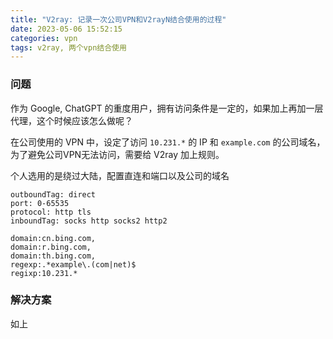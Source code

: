```yaml
---
title: "V2ray: 记录一次公司VPN和V2rayN结合使用的过程"
date: 2023-05-06 15:52:15
categories: vpn
tags: v2ray, 两个vpn结合使用
---
```


### 问题

作为 Google, ChatGPT 的重度用户，拥有访问条件是一定的，如果加上再加一层代理，这个时候应该怎么做呢？

在公司使用的 VPN 中，设定了访问 `10.231.*` 的 IP 和 `example.com` 的公司域名，为了避免公司VPN无法访问，需要给 V2ray 加上规则。

个人选用的是绕过大陆，配置直连和端口以及公司的域名

```shell
outboundTag: direct
port: 0-65535
protocol: http tls
inboundTag: socks http socks2 http2

domain:cn.bing.com,
domain:r.bing.com,
domain:th.bing.com,
regexp:.*example\.(com|net)$
regixp:10.231.*
```

### 解决方案

如上

